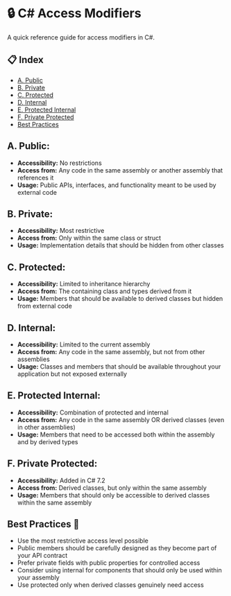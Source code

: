 # 🔒 C# Access Modifiers

A quick reference guide for access modifiers in C#.

## 📋 Index
- [A. Public](#a-public)
- [B. Private](#b-private)
- [C. Protected](#c-protected)
- [D. Internal](#d-internal)
- [E. Protected Internal](#e-protected-internal)
- [F. Private Protected](#f-private-protected)
- [Best Practices](#best-practices)

## A. Public:

- **Accessibility:** No restrictions
- **Access from:** Any code in the same assembly or another assembly that references it
- **Usage:** Public APIs, interfaces, and functionality meant to be used by external code

## B. Private:

- **Accessibility:** Most restrictive
- **Access from:** Only within the same class or struct
- **Usage:** Implementation details that should be hidden from other classes

## C. Protected:

- **Accessibility:** Limited to inheritance hierarchy
- **Access from:** The containing class and types derived from it
- **Usage:** Members that should be available to derived classes but hidden from external code

## D. Internal:

- **Accessibility:** Limited to the current assembly
- **Access from:** Any code in the same assembly, but not from other assemblies
- **Usage:** Classes and members that should be available throughout your application but not exposed externally

## E. Protected Internal:

- **Accessibility:** Combination of protected and internal
- **Access from:** Any code in the same assembly OR derived classes (even in other assemblies)
- **Usage:** Members that need to be accessed both within the assembly and by derived types

## F. Private Protected: 

- **Accessibility:** Added in C# 7.2
- **Access from:** Derived classes, but only within the same assembly
- **Usage:** Members that should only be accessible to derived classes within the same assembly

## Best Practices 🥇

- Use the most restrictive access level possible 
- Public members should be carefully designed as they become part of your API contract
- Prefer private fields with public properties for controlled access
- Consider using internal for components that should only be used within your assembly
- Use protected only when derived classes genuinely need access
